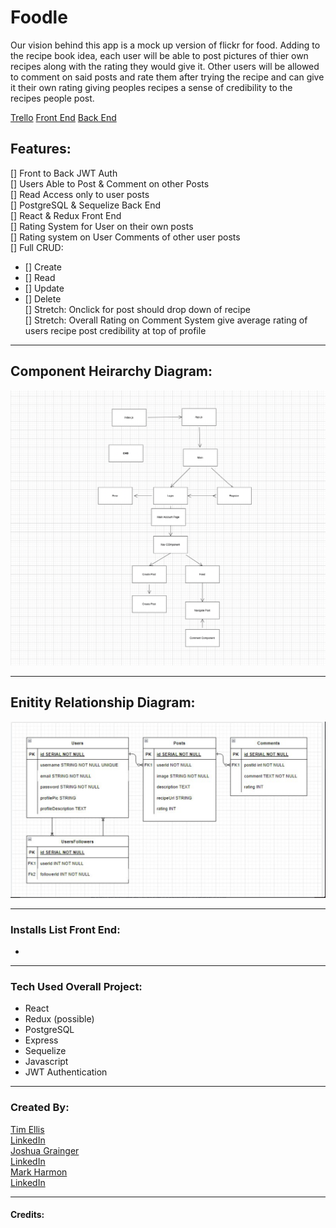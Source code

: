 # Foodle

Our vision behind this app is a mock up version of flickr for food. 
Adding to the recipe book idea, each user will be able to post pictures 
of thier own recipes along with the rating they would give it.
Other users will be allowed to comment on said posts and rate them 
after trying the recipe and can give it their own rating giving peoples 
recipes a sense of credibility to the recipes people post.

[Trello](https://trello.com/c/Fphk4xoz/14-screen-shot-2022-04-14-at-31858-pmpng)
[Front End](https://github.com/Neoj1sec142/Foodle-Front)
[Back End](https://github.com/timmellis/Foodle-Back)

## Features:
[] Front to Back JWT Auth   
[] Users Able to Post & Comment on other Posts   
[] Read Access only to user posts    
[] PostgreSQL & Sequelize Back End    
[] React & Redux Front End   
[] Rating System for User on their own posts   
[] Rating system on User Comments of other user posts  
[] Full CRUD:
* [] Create
* [] Read
* [] Update
* [] Delete  
[] Stretch: Onclick for post should drop down of recipe   
[] Stretch: Overall Rating on Comment System give average rating of users recipe post credibility at top of profile



***
## Component Heirarchy Diagram:
![CHD](./client/public/CHD.png)   
***
## Enitity Relationship Diagram:
![ERD](./client/public/ERD.png)
***
### Installs List Front End:
*   

***
### Tech Used Overall Project:
* React
* Redux (possible)
* PostgreSQL
* Express 
* Sequelize
* Javascript
* JWT Authentication
***

### Created By:
[Tim Ellis](https://github.com/timmellis)   
[LinkedIn]()   
[Joshua Grainger](https://github.com/joshgrainger22)   
[LinkedIn]()   
[Mark Harmon](https://github.com/Neoj1sec142)    
[LinkedIn]()   
***
#### Credits: